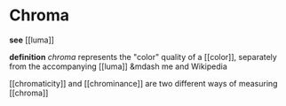 # Chroma

**see** [[luma]]

**definition** _chroma_ represents the "color" quality of a [[color]], separately from the accompanying [[luma]] &mdash me and Wikipedia

[[chromaticity]] and [[chrominance]] are two different ways of measuring [[chroma]]
